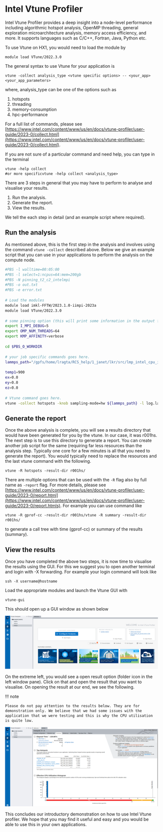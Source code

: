 # Intel Vtune Profiler

Intel Vtune Profiler provides a deep insight into a node-level performance including algorithmic hotspot analysis, OpenMP threading, general exploration microarchitecture analysis, memory access efficiency, and more. It supports languages such as C/C++, Fortran, Java, Python etc.

To use Vtune on HX1, you would need to load the module by

```console
module load VTune/2022.3.0
```

The general syntax to use Vtune for your application is

```console
vtune -collect analysis_type <vtune specific options> -- <your_app> <your_app_parameters>
```

where,  analysis_type can be one of the options such as

1. hotspots
1. threading
1. memory-consumption
1. hpc-performance

For a full list of commands, please see [https://www.intel.com/content/www/us/en/docs/vtune-profiler/user-guide/2023-0/collect.html](https://www.intel.com/content/www/us/en/docs/vtune-profiler/user-guide/2023-0/collect.html).

If you are not sure of a particular command and need help, you can type in the terminal 

```console
vtune -help collect
#or more specificvtune -help collect <analysis_type>
```

There are 3 steps in general that you may have to perform to analyse and visualise your results.

1. Run the analysis.
1. Generate the report.
1. View the results.

We tell the each step in detail (and an example script where required).

## Run the analysis

As mentioned above, this is the first step in the analysis and involves using the command `vtune -collect` described above. Below we give an example script that you can use in your applications to perform the analysis on the compute node.

```bash
#PBS -l walltime=00:05:00
#PBS -l select=1:ncpus=64:mem=200gb
#PBS -N pinning_t2_c2_intelmpi
#PBS -o out.txt
#PBS -e error.txt
 
# Load the modules
module load imkl-FFTW/2023.1.0-iimpi-2023a
module load VTune/2022.3.0
 
# some pinning option (this will print some information in the output file about where the threads and processes were launched).
export I_MPI_DEBUG=5
export OMP_NUM_THREADS=64
export KMP_AFFINITY=verbose
 
cd $PBS_O_WORKDIR
 
# your job specific commands goes here.
lammps_path="/gpfs/home/lragta/RCS_help/1_janet/lkr/src/lmp_intel_cpu_intelmpi"
 
temp1=900
ex=0.0
ey=0.0
ez=0.0
 
# Vtune command goes here.
vtune -collect hotspots -knob sampling-mode=hw ${lammps_path} -l log.lammps -nocite -var temp1 ${temp1} -var ex ${ex} -var ey ${ey} -var ez ${ez} -in alkyl-amor-nvt.in
```

## Generate the report
Once the above analysis is complete, you will see a results directory that would have been generated for you by the vtune. In our case, it was r001hs. The next step is to use this directory to generate a report. You can create another job script for the same (requiring far less resources than the analysis step. Typically one core for a few minutes is all that you need to generate the report). You would typically need to replace the resources and the last vtune command with the following.

```console
vtune -R hotspots -result-dir r001hs/
```

There are multiple options that can be used with the `-R` flag also by full name as `-report` flag. For more details, please see [https://www.intel.com/content/www/us/en/docs/vtune-profiler/user-guide/2023-0/report.html](https://www.intel.com/content/www/us/en/docs/vtune-profiler/user-guide/2023-0/report.htmls). For example you can use command like

```console
vtune -R gprof-cc -result-dir r001hs/vtune -R summary -result-dir r001hs/
```

to generate a call tree with time (gprof-cc) or summary of the results (summary).

## View the results

Once you have completed the above two steps, it is now time to visualise the results using the GUI. For this we suggest you to open another terminal and login with -X forwarding. For example your login command will look like

```console
ssh -X username@hostname
```

Load the appropriate modules and launch the Vtune GUI with

```
vtune-gui
```
This should open up a GUI window as shown below

![Intel Vtune Launch](./img/vtune_launch.png)

On the extreme left, you would see a open result option (folder icon in the left window pane). Click on that and open the result that you want to visualise. On opening the result at our end, we see the following. 

!!! note

    Please do not pay attention to the results below. They are for demonstration only. We believe that we had some issues with the application that we were testing and this is why the CPU utilisation is quite low.

![Intel Vtune Hotspot](./img/vtune_hotspot.png)

This concludes our introductory demonstration on how to use Intel Vtune profiler. We hope that you may find it useful and easy and you would be able to use this in your own applications.
